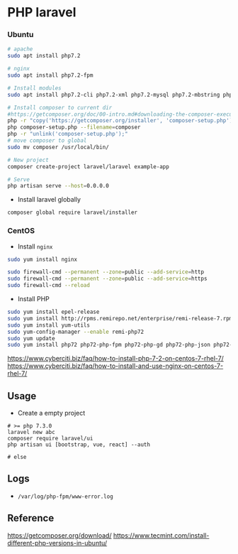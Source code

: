 # PHP laravel
### Ubuntu
```bash
# apache
sudo apt install php7.2

# nginx
sudo apt install php7.2-fpm

# Install modules
sudo apt install php7.2-cli php7.2-xml php7.2-mysql php7.2-mbstring php7.2-xdebug

# Install composer to current dir
#https://getcomposer.org/doc/00-intro.md#downloading-the-composer-executable
php -r "copy('https://getcomposer.org/installer', 'composer-setup.php');"
php composer-setup.php --filename=composer
php -r "unlink('composer-setup.php');"
# move composer to global
sudo mv composer /usr/local/bin/

# New project
composer create-project laravel/laravel example-app

# Serve
php artisan serve --host=0.0.0.0
```

* Install laravel globally
```bash
composer global require laravel/installer
```

### CentOS

* Install `nginx`
```bash
sudo yum install nginx

sudo firewall-cmd --permanent --zone=public --add-service=http
sudo firewall-cmd --permanent --zone=public --add-service=https
sudo firewall-cmd --reload
```

* Install PHP
```bash
sudo yum install epel-release
sudo yum install http://rpms.remirepo.net/enterprise/remi-release-7.rpm
sudo yum install yum-utils
sudo yum-config-manager --enable remi-php72
sudo yum update
sudo yum install php72 php72-php-fpm php72-php-gd php72-php-json php72-php-mbstring php72-php-mysqlnd php72-php-xml php72-php-xmlrpc php72-php-opcache php7.2-xdebug
```

<https://www.cyberciti.biz/faq/how-to-install-php-7-2-on-centos-7-rhel-7/></br>
<https://www.cyberciti.biz/faq/how-to-install-and-use-nginx-on-centos-7-rhel-7/>

## Usage

* Create a empty project
```
# >= php 7.3.0
laravel new abc
composer require laravel/ui
php artisan ui [bootstrap, vue, react] --auth

# else

```

## Logs

* `/var/log/php-fpm/www-error.log`

## Reference

<https://getcomposer.org/download/>
<https://www.tecmint.com/install-different-php-versions-in-ubuntu/>

